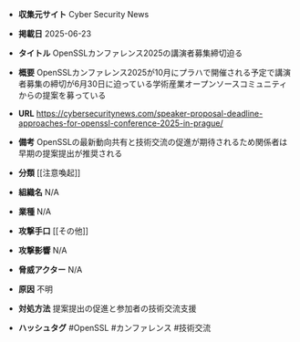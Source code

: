- **収集元サイト**
Cyber Security News

- **掲載日**
2025-06-23

- **タイトル**
OpenSSLカンファレンス2025の講演者募集締切迫る

- **概要**
OpenSSLカンファレンス2025が10月にプラハで開催される予定で講演者募集の締切が6月30日に迫っている学術産業オープンソースコミュニティからの提案を募っている

- **URL**
https://cybersecuritynews.com/speaker-proposal-deadline-approaches-for-openssl-conference-2025-in-prague/

- **備考**
OpenSSLの最新動向共有と技術交流の促進が期待されるため関係者は早期の提案提出が推奨される

- **分類**
[[注意喚起]]

- **組織名**
N/A

- **業種**
N/A

- **攻撃手口**
[[その他]]

- **攻撃影響**
N/A

- **脅威アクター**
N/A

- **原因**
不明

- **対処方法**
提案提出の促進と参加者の技術交流支援

- **ハッシュタグ**
#OpenSSL #カンファレンス #技術交流
